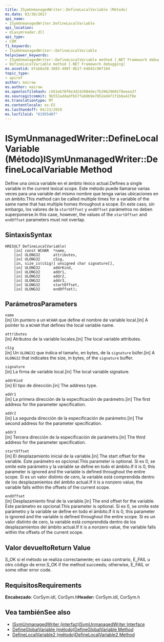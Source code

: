 ```yaml
---
title: ISymUnmanagedWriter::DefineLocalVariable (Método)
ms.date: 03/30/2017
api_name:
- ISymUnmanagedWriter.DefineLocalVariable
api_location:
- diasymreader.dll
api_type:
- COM
f1_keywords:
- ISymUnmanagedWriter::DefineLocalVariable
helpviewer_keywords:
- ISymUnmanagedWriter::DefineLocalVariable method [.NET Framework debugging]
- DefineLocalVariable method [.NET Framework debugging]
ms.assetid: 6fab8a58-3883-490f-8b27-64042c90f104
topic_type:
- apiref
author: mairaw
ms.author: mairaw
ms.openlocfilehash: c561eb70f0e3d243984decfb39629601f8eeea37
ms.sourcegitcommit: 9b552addadfb57fab0b9e7852ed4f1f1b8a42f8e
ms.translationtype: MT
ms.contentlocale: es-ES
ms.lasthandoff: 04/23/2019
ms.locfileid: "61955407"
---
```

# <a name="isymunmanagedwriterdefinelocalvariable-method"></a><span data-ttu-id="f9caf-102">ISymUnmanagedWriter::DefineLocalVariable (Método)</span><span class="sxs-lookup"><span data-stu-id="f9caf-102">ISymUnmanagedWriter::DefineLocalVariable Method</span></span>
<span data-ttu-id="f9caf-103">Define una única variable en el ámbito léxico actual.</span><span class="sxs-lookup"><span data-stu-id="f9caf-103">Defines a single variable in the current lexical scope.</span></span> <span data-ttu-id="f9caf-104">Este método puede llamarse varias veces para una variable del mismo nombre que tenga varias ubicaciones en un ámbito.</span><span class="sxs-lookup"><span data-stu-id="f9caf-104">This method can be called multiple times for a variable of the same name that has multiple homes throughout a scope.</span></span> <span data-ttu-id="f9caf-105">En este caso, sin embargo, los valores de la `startOffset` y `endOffset` parámetros no deben superponerse.</span><span class="sxs-lookup"><span data-stu-id="f9caf-105">In this case, however, the values of the `startOffset` and `endOffset` parameters must not overlap.</span></span>  
  
## <a name="syntax"></a><span data-ttu-id="f9caf-106">Sintaxis</span><span class="sxs-lookup"><span data-stu-id="f9caf-106">Syntax</span></span>  
  
```  
HRESULT DefineLocalVariable(  
    [in] const WCHAR  *name,  
    [in] ULONG32      attributes,  
    [in] ULONG32      cSig,  
    [in, size_is(cSig)] unsigned char signature[],  
    [in] ULONG32      addrKind,  
    [in] ULONG32      addr1,  
    [in] ULONG32      addr2,  
    [in] ULONG32      addr3,  
    [in] ULONG32      startOffset,  
    [in] ULONG32      endOffset);  
```  
  
## <a name="parameters"></a><span data-ttu-id="f9caf-107">Parámetros</span><span class="sxs-lookup"><span data-stu-id="f9caf-107">Parameters</span></span>  
 `name`  
 <span data-ttu-id="f9caf-108">[in] Un puntero a un `WCHAR` que define el nombre de variable local.</span><span class="sxs-lookup"><span data-stu-id="f9caf-108">[in] A pointer to a `WCHAR` that defines the local variable name.</span></span>  
  
 `attributes`  
 <span data-ttu-id="f9caf-109">[in] Atributos de la variable locales.</span><span class="sxs-lookup"><span data-stu-id="f9caf-109">[in] The local variable attributes.</span></span>  
  
 `cSig`  
 <span data-ttu-id="f9caf-110">[in] Un `ULONG32` que indica el tamaño, en bytes, de la `signature` búfer.</span><span class="sxs-lookup"><span data-stu-id="f9caf-110">[in] A `ULONG32` that indicates the size, in bytes, of the `signature` buffer.</span></span>  
  
 `signature`  
 <span data-ttu-id="f9caf-111">[in] La firma de variable local.</span><span class="sxs-lookup"><span data-stu-id="f9caf-111">[in] The local variable signature.</span></span>  
  
 `addrKind`  
 <span data-ttu-id="f9caf-112">[in] El tipo de dirección.</span><span class="sxs-lookup"><span data-stu-id="f9caf-112">[in] The address type.</span></span>  
  
 `addr1`  
 <span data-ttu-id="f9caf-113">[in] La primera dirección de la especificación de parámetro.</span><span class="sxs-lookup"><span data-stu-id="f9caf-113">[in] The first address for the parameter specification.</span></span>  
  
 `addr2`  
 <span data-ttu-id="f9caf-114">[in] La segunda dirección de la especificación de parámetro.</span><span class="sxs-lookup"><span data-stu-id="f9caf-114">[in] The second address for the parameter specification.</span></span>  
  
 `addr3`  
 <span data-ttu-id="f9caf-115">[in] Tercera dirección de la especificación de parámetro.</span><span class="sxs-lookup"><span data-stu-id="f9caf-115">[in] The third address for the parameter specification.</span></span>  
  
 `startOffset`  
 <span data-ttu-id="f9caf-116">[in] El desplazamiento inicial de la variable.</span><span class="sxs-lookup"><span data-stu-id="f9caf-116">[in] The start offset for the variable.</span></span> <span data-ttu-id="f9caf-117">Este parámetro es opcional.</span><span class="sxs-lookup"><span data-stu-id="f9caf-117">This parameter is optional.</span></span> <span data-ttu-id="f9caf-118">Si es 0, se omite este parámetro y la variable se define en todo el ámbito.</span><span class="sxs-lookup"><span data-stu-id="f9caf-118">If it is 0, this parameter is ignored and the variable is defined throughout the entire scope.</span></span> <span data-ttu-id="f9caf-119">Si es un valor distinto de cero, la variable está comprendida dentro de los desplazamientos del ámbito actual.</span><span class="sxs-lookup"><span data-stu-id="f9caf-119">If it is a nonzero value, the variable falls within the offsets of the current scope.</span></span>  
  
 `endOffset`  
 <span data-ttu-id="f9caf-120">[in] Desplazamiento final de la variable.</span><span class="sxs-lookup"><span data-stu-id="f9caf-120">[in] The end offset for the variable.</span></span> <span data-ttu-id="f9caf-121">Este parámetro es opcional.</span><span class="sxs-lookup"><span data-stu-id="f9caf-121">This parameter is optional.</span></span> <span data-ttu-id="f9caf-122">Si es 0, se omite este parámetro y la variable se define en todo el ámbito.</span><span class="sxs-lookup"><span data-stu-id="f9caf-122">If it is 0, this parameter is ignored and the variable is defined throughout the entire scope.</span></span> <span data-ttu-id="f9caf-123">Si es un valor distinto de cero, la variable está comprendida dentro de los desplazamientos del ámbito actual.</span><span class="sxs-lookup"><span data-stu-id="f9caf-123">If it is a nonzero value, the variable falls within the offsets of the current scope.</span></span>  
  
## <a name="return-value"></a><span data-ttu-id="f9caf-124">Valor devuelto</span><span class="sxs-lookup"><span data-stu-id="f9caf-124">Return Value</span></span>  
 <span data-ttu-id="f9caf-125">S_OK si el método se realiza correctamente; en caso contrario, E_FAIL u otro código de error.</span><span class="sxs-lookup"><span data-stu-id="f9caf-125">S_OK if the method succeeds; otherwise, E_FAIL or some other error code.</span></span>  
  
## <a name="requirements"></a><span data-ttu-id="f9caf-126">Requisitos</span><span class="sxs-lookup"><span data-stu-id="f9caf-126">Requirements</span></span>  
 <span data-ttu-id="f9caf-127">**Encabezado**: CorSym.idl, CorSym.h</span><span class="sxs-lookup"><span data-stu-id="f9caf-127">**Header:** CorSym.idl, CorSym.h</span></span>  
  
## <a name="see-also"></a><span data-ttu-id="f9caf-128">Vea también</span><span class="sxs-lookup"><span data-stu-id="f9caf-128">See also</span></span>

- [<span data-ttu-id="f9caf-129">ISymUnmanagedWriter (interfaz)</span><span class="sxs-lookup"><span data-stu-id="f9caf-129">ISymUnmanagedWriter Interface</span></span>](../../../../docs/framework/unmanaged-api/diagnostics/isymunmanagedwriter-interface.md)
- [<span data-ttu-id="f9caf-130">DefineGlobalVariable (método)</span><span class="sxs-lookup"><span data-stu-id="f9caf-130">DefineGlobalVariable Method</span></span>](../../../../docs/framework/unmanaged-api/diagnostics/isymunmanagedwriter-defineglobalvariable-method.md)
- [<span data-ttu-id="f9caf-131">DefineLocalVariable2 (método)</span><span class="sxs-lookup"><span data-stu-id="f9caf-131">DefineLocalVariable2 Method</span></span>](../../../../docs/framework/unmanaged-api/diagnostics/isymunmanagedwriter2-definelocalvariable2-method.md)
